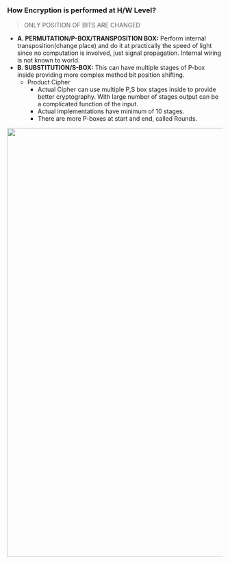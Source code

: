 ### How Encryption is performed at H/W Level?
> ONLY POSITION OF BITS ARE CHANGED
- **A. PERMUTATION/P-BOX/TRANSPOSITION BOX:** Perform internal transposition(change place) and do it at practically the speed of light since no computation is involved, just signal propagation. Internal wiring is not known to world.
- **B. SUBSTITUTION/S-BOX:** This can have multiple stages of P-box inside providing more complex method bit position shifting. 
  - Product Cipher
    - Actual Cipher can use multiple P,S box stages inside to provide better cryptography. With large number of stages output can be a complicated function of the input. 
    - Actual implementations have minimum of 10 stages.
    - There are more P-boxes at start and end, called Rounds.

<img src="https://i.ibb.co/nLZb6Cq/Encryption-at-hardware-level.png" width=1000 />
